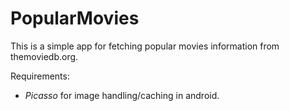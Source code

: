 # PopularMovies

This is a simple app for fetching popular movies information from themoviedb.org.

Requirements:

  * *Picasso* for image handling/caching in android.
 

